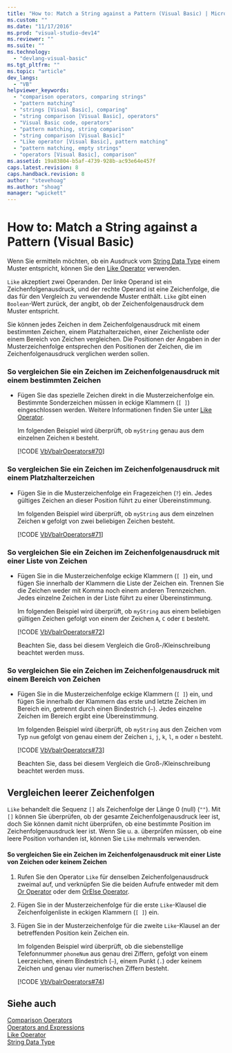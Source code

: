 ```yaml
---
title: "How to: Match a String against a Pattern (Visual Basic) | Microsoft Docs"
ms.custom: ""
ms.date: "11/17/2016"
ms.prod: "visual-studio-dev14"
ms.reviewer: ""
ms.suite: ""
ms.technology: 
  - "devlang-visual-basic"
ms.tgt_pltfrm: ""
ms.topic: "article"
dev_langs: 
  - "VB"
helpviewer_keywords: 
  - "comparison operators, comparing strings"
  - "pattern matching"
  - "strings [Visual Basic], comparing"
  - "string comparison [Visual Basic], operators"
  - "Visual Basic code, operators"
  - "pattern matching, string comparison"
  - "string comparison [Visual Basic]"
  - "Like operator [Visual Basic], pattern matching"
  - "pattern matching, empty strings"
  - "operators [Visual Basic], comparison"
ms.assetid: 19a83804-b5af-4739-928b-ac93e64e457f
caps.latest.revision: 8
caps.handback.revision: 8
author: "stevehoag"
ms.author: "shoag"
manager: "wpickett"
---
```

# How to: Match a String against a Pattern (Visual Basic)
Wenn Sie ermitteln möchten, ob ein Ausdruck vom [String Data Type](../../../../visual-basic/language-reference/data-types/string-data-type.md) einem Muster entspricht, können Sie den [Like Operator](../../../../visual-basic/language-reference/operators/like-operator.md) verwenden.  
  
 `Like` akzeptiert zwei Operanden.  Der linke Operand ist ein Zeichenfolgenausdruck, und der rechte Operand ist eine Zeichenfolge, die das für den Vergleich zu verwendende Muster enthält.  `Like` gibt einen `Boolean`\-Wert zurück, der angibt, ob der Zeichenfolgenausdruck dem Muster entspricht.  
  
 Sie können jedes Zeichen in dem Zeichenfolgenausdruck mit einem bestimmten Zeichen, einem Platzhalterzeichen, einer Zeichenliste oder einem Bereich von Zeichen vergleichen.  Die Positionen der Angaben in der Musterzeichenfolge entsprechen den Positionen der Zeichen, die im Zeichenfolgenausdruck verglichen werden sollen.  
  
### So vergleichen Sie ein Zeichen im Zeichenfolgenausdruck mit einem bestimmten Zeichen  
  
-   Fügen Sie das spezielle Zeichen direkt in die Musterzeichenfolge ein.  Bestimmte Sonderzeichen müssen in eckige Klammern \(`[ ]`\) eingeschlossen werden.  Weitere Informationen finden Sie unter [Like Operator](../../../../visual-basic/language-reference/operators/like-operator.md).  
  
     Im folgenden Beispiel wird überprüft, ob `myString` genau aus dem einzelnen Zeichen `H` besteht.  
  
     [!CODE [VbVbalrOperators#70](../CodeSnippet/VS_Snippets_VBCSharp/VbVbalrOperators#70)]  
  
### So vergleichen Sie ein Zeichen im Zeichenfolgenausdruck mit einem Platzhalterzeichen  
  
-   Fügen Sie in die Musterzeichenfolge ein Fragezeichen \(`?`\) ein.  Jedes gültiges Zeichen an dieser Position führt zu einer Übereinstimmung.  
  
     Im folgenden Beispiel wird überprüft, ob `myString` aus dem einzelnen Zeichen `W` gefolgt von zwei beliebigen Zeichen besteht.  
  
     [!CODE [VbVbalrOperators#71](../CodeSnippet/VS_Snippets_VBCSharp/VbVbalrOperators#71)]  
  
### So vergleichen Sie ein Zeichen im Zeichenfolgenausdruck mit einer Liste von Zeichen  
  
-   Fügen Sie in die Musterzeichenfolge eckige Klammern \(`[ ]`\) ein, und fügen Sie innerhalb der Klammern die Liste der Zeichen ein.  Trennen Sie die Zeichen weder mit Komma noch einem anderen Trennzeichen.  Jedes einzelne Zeichen in der Liste führt zu einer Übereinstimmung.  
  
     Im folgenden Beispiel wird überprüft, ob `myString` aus einem beliebigen gültigen Zeichen gefolgt von einem der Zeichen `A`, `C` oder `E` besteht.  
  
     [!CODE [VbVbalrOperators#72](../CodeSnippet/VS_Snippets_VBCSharp/VbVbalrOperators#72)]  
  
     Beachten Sie, dass bei diesem Vergleich die Groß\-\/Kleinschreibung beachtet werden muss.  
  
### So vergleichen Sie ein Zeichen im Zeichenfolgenausdruck mit einem Bereich von Zeichen  
  
-   Fügen Sie in die Musterzeichenfolge eckige Klammern \(`[ ]`\) ein, und fügen Sie innerhalb der Klammern das erste und letzte Zeichen im Bereich ein, getrennt durch einen Bindestrich \(`–`\).  Jedes einzelne Zeichen im Bereich ergibt eine Übereinstimmung.  
  
     Im folgenden Beispiel wird überprüft, ob `myString` aus den Zeichen vom Typ `num` gefolgt von genau einem der Zeichen `i`, `j`, `k`, `l`, `m` oder `n` besteht.  
  
     [!CODE [VbVbalrOperators#73](../CodeSnippet/VS_Snippets_VBCSharp/VbVbalrOperators#73)]  
  
     Beachten Sie, dass bei diesem Vergleich die Groß\-\/Kleinschreibung beachtet werden muss.  
  
## Vergleichen leerer Zeichenfolgen  
 `Like` behandelt die Sequenz `[]` als Zeichenfolge der Länge 0 \(null\) \(`""`\).  Mit `[]` können Sie überprüfen, ob der gesamte Zeichenfolgenausdruck leer ist, doch Sie können damit nicht überprüfen, ob eine bestimmte Position im Zeichenfolgenausdruck leer ist.  Wenn Sie u. a. überprüfen müssen, ob eine leere Position vorhanden ist, können Sie `Like` mehrmals verwenden.  
  
#### So vergleichen Sie ein Zeichen im Zeichenfolgenausdruck mit einer Liste von Zeichen oder keinem Zeichen  
  
1.  Rufen Sie den Operator `Like` für denselben Zeichenfolgenausdruck zweimal auf, und verknüpfen Sie die beiden Aufrufe entweder mit dem [Or Operator](../../../../visual-basic/language-reference/operators/or-operator.md) oder dem [OrElse Operator](../../../../visual-basic/language-reference/operators/orelse-operator.md).  
  
2.  Fügen Sie in der Musterzeichenfolge für die erste `Like`\-Klausel die Zeichenfolgenliste in eckigen Klammern \(`[ ]`\) ein.  
  
3.  Fügen Sie in der Musterzeichenfolge für die zweite `Like`\-Klausel an der betreffenden Position kein Zeichen ein.  
  
     Im folgenden Beispiel wird überprüft, ob die siebenstellige Telefonnummer `phoneNum` aus genau drei Ziffern, gefolgt von einem Leerzeichen, einem Bindestrich \(`–`\), einem Punkt \(`.`\) oder keinem Zeichen und genau vier numerischen Ziffern besteht.  
  
     [!CODE [VbVbalrOperators#74](../CodeSnippet/VS_Snippets_VBCSharp/VbVbalrOperators#74)]  
  
## Siehe auch  
 [Comparison Operators](../../../../visual-basic/language-reference/operators/comparison-operators.md)   
 [Operators and Expressions](../../../../visual-basic/programming-guide/language-features/operators-and-expressions/index.md)   
 [Like Operator](../../../../visual-basic/language-reference/operators/like-operator.md)   
 [String Data Type](../../../../visual-basic/language-reference/data-types/string-data-type.md)